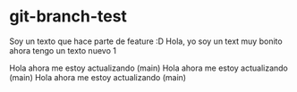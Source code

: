 # git-branch-test

Soy un texto que hace parte de feature :D
Hola, yo soy un text muy bonito
ahora tengo un texto nuevo 1

Hola ahora me estoy actualizando (main)
Hola ahora me estoy actualizando (main)
Hola ahora me estoy actualizando (main)